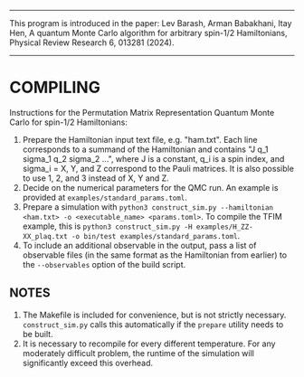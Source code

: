 -----------------------------------------------------------------------------------------------------------

This program is introduced in the paper: Lev Barash, Arman Babakhani, Itay Hen, A quantum Monte Carlo algorithm for arbitrary spin-1/2 Hamiltonians, Physical Review Research 6, 013281 (2024).

-----------------------------------------------------------------------------------------------------------

# COMPILING

Instructions for the Permutation Matrix Representation Quantum Monte Carlo for spin-1/2 Hamiltonians:

1. Prepare the Hamiltonian input text file, e.g. "ham.txt".
   Each line corresponds to a summand of the Hamiltonian and contains "J q_1 sigma_1 q_2 sigma_2 ...", where J is a constant, q_i is a spin index, and sigma_i = X, Y, and Z correspond to the Pauli matrices. It is also possible to use 1, 2, and 3 instead of X, Y and Z.
2. Decide on the numerical parameters for the QMC run. An example is provided at `examples/standard_params.toml`.
3. Prepare a simulation with `python3 construct_sim.py --hamiltonian <ham.txt> -o <executable_name> <params.toml>`. To compile the TFIM example, this is `python3 construct_sim.py -H examples/H_ZZ-XX_plaq.txt -o bin/test examples/standard_params.toml`.
4. To include an additional observable in the output, pass a list of observable files (in the same format as the Hamiltonian from earlier) to the `--observables` option of the build script.

## NOTES
1. The Makefile is included for convenience, but is not strictly necessary. `construct_sim.py` calls this automatically if the `prepare` utility needs to be built.
2. It is necessary to recompile for every different temperature. For any moderately difficult problem, the runtime of the simulation will significantly exceed this overhead.

